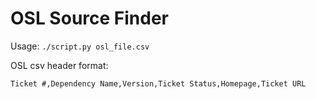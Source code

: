 # OSL Source Finder
Usage: `./script.py osl_file.csv`


OSL csv header format:
```
Ticket #,Dependency Name,Version,Ticket Status,Homepage,Ticket URL
```
